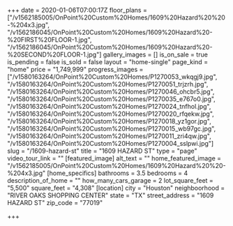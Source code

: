 +++
date = 2020-01-06T07:00:17Z
floor_plans = ["/v1562185005/OnPoint%20Custom%20Homes/1609%20Hazard%20%20-%204x3.jpg", "/v1562186045/OnPoint%20Custom%20Homes/1609%20Hazard%20-%20FIRST%20FLOOR-1.jpg", "/v1562186045/OnPoint%20Custom%20Homes/1609%20Hazard%20-%20SECOND%20FLOOR-1.jpg"]
gallery_images = []
is_on_sale = true
is_pending = false
is_sold = false
layout = "home-single"
page_kind = "home"
price = "1,749,999"
progress_images = ["/v1580163264/OnPoint%20Custom%20Homes/P1270053_wkqgj9.jpg", "/v1580163264/OnPoint%20Custom%20Homes/P1270051_trjzrh.jpg", "/v1580163264/OnPoint%20Custom%20Homes/P1270046_ohcbr5.jpg", "/v1580163264/OnPoint%20Custom%20Homes/P1270035_e767o0.jpg", "/v1580163264/OnPoint%20Custom%20Homes/P1270024_tnfhol.jpg", "/v1580163264/OnPoint%20Custom%20Homes/P1270020_rfqekw.jpg", "/v1580163264/OnPoint%20Custom%20Homes/P1270018_yz1gor.jpg", "/v1580163264/OnPoint%20Custom%20Homes/P1270015_wb97gc.jpg", "/v1580163264/OnPoint%20Custom%20Homes/P1270011_zri4qw.jpg", "/v1580163264/OnPoint%20Custom%20Homes/P1270004_sslpwi.jpg"]
slug = "/1609-hazard-st"
title = "1609 HAZARD ST"
type = "page"
video_tour_link = ""
[featured_image]
alt_text = ""
home_featured_image = "/v1562185005/OnPoint%20Custom%20Homes/1609%20Hazard%20%20-%204x3.jpg"
[home_specifics]
bathrooms = 3.5
bedrooms = 4
description_of_home = ""
how_many_cars_garage = 2
lot_square_feet = "5,500"
square_feet = "4,308"
[location]
city = "Houston"
neighboorhood = "RIVER OAKS SHOPPING CENTER"
state = "TX"
street_address = "1609 HAZARD ST"
zip_code = "77019"

+++

